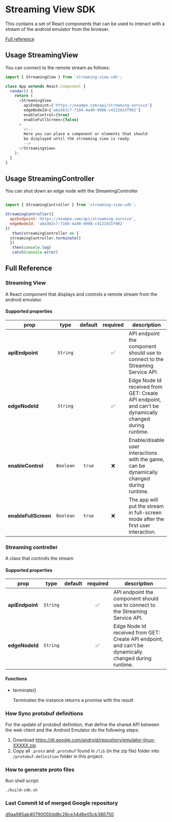 # Streaming View SDK

This contains a set of React components that can be used to interact with a stream of the android emulator from the browser.

[Full reference](#full-reference)

## Usage StreamingView

You can connect to the remote stream as follows:

```js
import { StreamingView } from 'streaming-view-sdk';

class App extends React.Component {
  render() {
    return (
      <StreamingView
        apiEndpoint={'https://exampe.com/api/streaming-service'}
        edgeNodeId={'a8a363c7-7104-4a40-9908-c4122d15f902'}
        enableControl={true}
        enableFullScreen={false}
      >
        <!--
        Here you can place a component or elements that should
        be displayed until the streaming view is ready.
        -->
      </StreamingView>
    );
  }
}
```

## Usage StreamingController

You can shut down an edge node with the StreamingController

```js

import { StreamingController } from 'streaming-view-sdk';

StreamingController({
  apiEndpoint:'https://exampe.com/api/streaming-service',
  edgeNodeId: 'a8a363c7-7104-4a40-9908-c4122d15f902'
})
  .then(streamingController => {
  streamingController.terminate()
  })
  .then(console.log)
  .catch(console.error)

```

## Full Reference

### Streaming View

A React component that displays and controls a remote stream from the android emulator.

#### Supported properties

| prop                 |   type    | default |      required      | description                                                                                           |
| -------------------- | :-------: | :-----: | :----------------: | ----------------------------------------------------------------------------------------------------- |
| **apiEndpoint**      | `String`  |         | :white_check_mark: | API endpoint the component should use to connect to the Streaming Service API.                        |
| **edgeNodeId**       | `String`  |         | :white_check_mark: | Edge Node Id received from GET: Create API endpoint, and can't be dynamically changed during runtime. |
| **enableControl**    | `Boolean` | `true`  |        :x:         | Enable/disable user interactions with the game, can be dynamically changed during runtime.            |
| **enableFullScreen** | `Boolean` | `true`  |        :x:         | The app will put the stream in full-screen mode after the first user interaction.                     |


### Streaming controller

A class that controlls the stream

#### Supported properties

| prop                 |   type    | default |      required      | description                                                                                           |
| -------------------- | :-------: | :-----: | :----------------: | ----------------------------------------------------------------------------------------------------- |
| **apiEndpoint**      | `String`  |         | :white_check_mark: | API endpoint the component should use to connect to the Streaming Service API.                        |
| **edgeNodeId**       | `String`  |         | :white_check_mark: | Edge Node Id received from GET: Create API endpoint, and can't be dynamically changed during runtime. |


#### Functions

-  terminate()
    
    Terminates the  instance returns a promise with the result
    

### How Sync protobuf definitions

For the update of protobuf definition, that define the shared API
between the web client and the Android Emulator do the following steps:

1. Download https://dl.google.com/android/repository/emulator-linux-XXXXX.zip
2. Copy all `.proto` and `.protobuf` found in `/lib` (in the zip file) folder into `/protobuf-definition` folder in this project.

### How to generate proto files

Run shell script:

```
./build-sdk.sh
```

### Last Commit Id of merged Google repository

[d9aa985ab40790050dd8c28ce34d8e05cb386750](https://github.com/google/android-emulator-webrtc/commit/d9aa985ab40790050dd8c28ce34d8e05cb386750)
